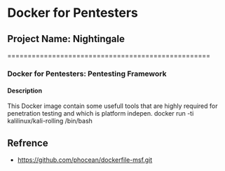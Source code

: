 # Docker for Pentesters
## Project Name: Nightingale
==================================================
### Docker for Pentesters: Pentesting Framework 

#### Description
This Docker image contain some usefull tools that are highly required for penetration testing and which is platform indepen. 
docker run -ti kalilinux/kali-rolling /bin/bash



## Refrence 
- https://github.com/phocean/dockerfile-msf.git
